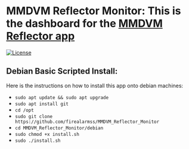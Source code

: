 # MMDVM Reflector Monitor: This is the dashboard for the [MMDVM Reflector app](https://github.com/firealarmss/MMDVM_Reflector)

[![License](https://img.shields.io/badge/License-GPLv3-blue?style=for-the-badge)](https://www.gnu.org/licenses/gpl-3.0)

## Debian Basic Scripted Install:

Here is the instructions on how to install this app onto debian machines:

- `sudo apt update && sudo apt upgrade`
- `sudo apt install git`
- `cd /opt`
- `sudo git clone https://github.com/firealarmss/MMDVM_Reflector_Monitor`
- `cd MMDVM_Reflector_Monitor/debian`
- `sudo chmod +x install.sh`
- `sudo ./install.sh`
